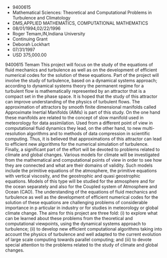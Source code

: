 
* 9400615
* Mathematical Sciences: Theoretical and Computational Problems in Turbulence and Climatology
* DMS,APPLIED MATHEMATICS, COMPUTATIONAL MATHEMATICS
* 08/01/1994,02/22/1996
* Roger Temam,IN,Indiana University
* Continuing Grant
* Deborah Lockhart
* 07/31/1997
* USD 375,000.00

9400615 Temam This project will focus on the study of the equations of fluid
mechanics and turbulence as well as on the development of efficient numerical
codes for the solution of these equations. Part of the project will involve the
study of turbulence, based on a dynamical systems approach; according to
dynamical systems theory the permanent regime for a turbulent flow is
mathematically represented by an attractor that is a compact set in the phase
space. It is hoped that the study of this attractor can improve understanding of
the physics of turbulent flows. The approximation of attractors by smooth finite
dimensional manifolds called Approximate Inertial Manifolds (AIMs) is part of
this study. On the one hand these manifolds are related to the concept of slow
manifold used in meteorology for data assimilation. Used from a different point
of view in computational fluid dynamics they lead, on the other hand, to new
multi-resolution algorithms and to methods of data compression in scientific
computing. Thus, it is believed that approximations of this attractor can lead
to efficient new algorithms for the numerical simulation of turbulence. Finally,
a significant part of the effort will be devoted to problems related to climate
and global changes. Various models for climate will be investigated from the
mathematical and computational points of view in order to see how they are
connected and what are their domains of validity. Such models include the
primitive equations of the atmosphere, the primitive equations with vertical
viscosity, and the geostrophic and quasi geostrophic equations. Models of this
type will be studied for the atmosphere and for the ocean separately and also
for the Coupled system of Atmosphere and Ocean (CAO). The understanding of the
equations of fluid mechanics and turbulence as well as the development of
efficient numerical codes for the solution of these equations are challenging
problems of considerable importance in p articular in industry or for studies in
meteorology or global climate change. The aims for this project are three fold:
(i) to explore what can be learned about these problems from the theoretical and
computational viewpoints, using the dynamical systems approach to turbulence;
(ii) to develop new efficient computational algorithms taking into account the
physics of turbulence and well adapted to the current evolution of large scale
computing towards parallel computing; and (iii) to devote special attention to
the problems related to the study of climate and global changes.
